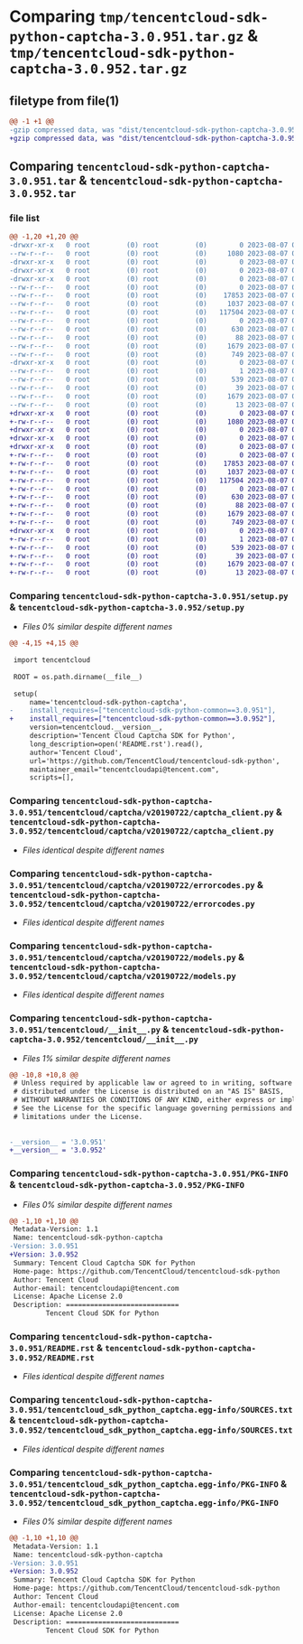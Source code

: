 # Comparing `tmp/tencentcloud-sdk-python-captcha-3.0.951.tar.gz` & `tmp/tencentcloud-sdk-python-captcha-3.0.952.tar.gz`

## filetype from file(1)

```diff
@@ -1 +1 @@
-gzip compressed data, was "dist/tencentcloud-sdk-python-captcha-3.0.951.tar", last modified: Mon Aug  7 00:20:58 2023, max compression
+gzip compressed data, was "dist/tencentcloud-sdk-python-captcha-3.0.952.tar", last modified: Mon Aug  7 08:47:40 2023, max compression
```

## Comparing `tencentcloud-sdk-python-captcha-3.0.951.tar` & `tencentcloud-sdk-python-captcha-3.0.952.tar`

### file list

```diff
@@ -1,20 +1,20 @@
-drwxr-xr-x   0 root         (0) root         (0)        0 2023-08-07 00:20:58.000000 tencentcloud-sdk-python-captcha-3.0.951/
--rw-r--r--   0 root         (0) root         (0)     1080 2023-08-07 00:20:58.000000 tencentcloud-sdk-python-captcha-3.0.951/setup.py
-drwxr-xr-x   0 root         (0) root         (0)        0 2023-08-07 00:20:58.000000 tencentcloud-sdk-python-captcha-3.0.951/tencentcloud/
-drwxr-xr-x   0 root         (0) root         (0)        0 2023-08-07 00:20:58.000000 tencentcloud-sdk-python-captcha-3.0.951/tencentcloud/captcha/
-drwxr-xr-x   0 root         (0) root         (0)        0 2023-08-07 00:20:58.000000 tencentcloud-sdk-python-captcha-3.0.951/tencentcloud/captcha/v20190722/
--rw-r--r--   0 root         (0) root         (0)        0 2023-08-07 00:20:58.000000 tencentcloud-sdk-python-captcha-3.0.951/tencentcloud/captcha/v20190722/__init__.py
--rw-r--r--   0 root         (0) root         (0)    17853 2023-08-07 00:20:58.000000 tencentcloud-sdk-python-captcha-3.0.951/tencentcloud/captcha/v20190722/captcha_client.py
--rw-r--r--   0 root         (0) root         (0)     1037 2023-08-07 00:20:58.000000 tencentcloud-sdk-python-captcha-3.0.951/tencentcloud/captcha/v20190722/errorcodes.py
--rw-r--r--   0 root         (0) root         (0)   117504 2023-08-07 00:20:58.000000 tencentcloud-sdk-python-captcha-3.0.951/tencentcloud/captcha/v20190722/models.py
--rw-r--r--   0 root         (0) root         (0)        0 2023-08-07 00:20:58.000000 tencentcloud-sdk-python-captcha-3.0.951/tencentcloud/captcha/__init__.py
--rw-r--r--   0 root         (0) root         (0)      630 2023-08-07 00:20:58.000000 tencentcloud-sdk-python-captcha-3.0.951/tencentcloud/__init__.py
--rw-r--r--   0 root         (0) root         (0)       88 2023-08-07 00:20:58.000000 tencentcloud-sdk-python-captcha-3.0.951/setup.cfg
--rw-r--r--   0 root         (0) root         (0)     1679 2023-08-07 00:20:58.000000 tencentcloud-sdk-python-captcha-3.0.951/PKG-INFO
--rw-r--r--   0 root         (0) root         (0)      749 2023-08-07 00:20:58.000000 tencentcloud-sdk-python-captcha-3.0.951/README.rst
-drwxr-xr-x   0 root         (0) root         (0)        0 2023-08-07 00:20:58.000000 tencentcloud-sdk-python-captcha-3.0.951/tencentcloud_sdk_python_captcha.egg-info/
--rw-r--r--   0 root         (0) root         (0)        1 2023-08-07 00:20:58.000000 tencentcloud-sdk-python-captcha-3.0.951/tencentcloud_sdk_python_captcha.egg-info/dependency_links.txt
--rw-r--r--   0 root         (0) root         (0)      539 2023-08-07 00:20:58.000000 tencentcloud-sdk-python-captcha-3.0.951/tencentcloud_sdk_python_captcha.egg-info/SOURCES.txt
--rw-r--r--   0 root         (0) root         (0)       39 2023-08-07 00:20:58.000000 tencentcloud-sdk-python-captcha-3.0.951/tencentcloud_sdk_python_captcha.egg-info/requires.txt
--rw-r--r--   0 root         (0) root         (0)     1679 2023-08-07 00:20:58.000000 tencentcloud-sdk-python-captcha-3.0.951/tencentcloud_sdk_python_captcha.egg-info/PKG-INFO
--rw-r--r--   0 root         (0) root         (0)       13 2023-08-07 00:20:58.000000 tencentcloud-sdk-python-captcha-3.0.951/tencentcloud_sdk_python_captcha.egg-info/top_level.txt
+drwxr-xr-x   0 root         (0) root         (0)        0 2023-08-07 08:47:40.000000 tencentcloud-sdk-python-captcha-3.0.952/
+-rw-r--r--   0 root         (0) root         (0)     1080 2023-08-07 08:47:40.000000 tencentcloud-sdk-python-captcha-3.0.952/setup.py
+drwxr-xr-x   0 root         (0) root         (0)        0 2023-08-07 08:47:40.000000 tencentcloud-sdk-python-captcha-3.0.952/tencentcloud/
+drwxr-xr-x   0 root         (0) root         (0)        0 2023-08-07 08:47:40.000000 tencentcloud-sdk-python-captcha-3.0.952/tencentcloud/captcha/
+drwxr-xr-x   0 root         (0) root         (0)        0 2023-08-07 08:47:40.000000 tencentcloud-sdk-python-captcha-3.0.952/tencentcloud/captcha/v20190722/
+-rw-r--r--   0 root         (0) root         (0)        0 2023-08-07 08:47:40.000000 tencentcloud-sdk-python-captcha-3.0.952/tencentcloud/captcha/v20190722/__init__.py
+-rw-r--r--   0 root         (0) root         (0)    17853 2023-08-07 08:47:40.000000 tencentcloud-sdk-python-captcha-3.0.952/tencentcloud/captcha/v20190722/captcha_client.py
+-rw-r--r--   0 root         (0) root         (0)     1037 2023-08-07 08:47:40.000000 tencentcloud-sdk-python-captcha-3.0.952/tencentcloud/captcha/v20190722/errorcodes.py
+-rw-r--r--   0 root         (0) root         (0)   117504 2023-08-07 08:47:40.000000 tencentcloud-sdk-python-captcha-3.0.952/tencentcloud/captcha/v20190722/models.py
+-rw-r--r--   0 root         (0) root         (0)        0 2023-08-07 08:47:40.000000 tencentcloud-sdk-python-captcha-3.0.952/tencentcloud/captcha/__init__.py
+-rw-r--r--   0 root         (0) root         (0)      630 2023-08-07 08:47:40.000000 tencentcloud-sdk-python-captcha-3.0.952/tencentcloud/__init__.py
+-rw-r--r--   0 root         (0) root         (0)       88 2023-08-07 08:47:40.000000 tencentcloud-sdk-python-captcha-3.0.952/setup.cfg
+-rw-r--r--   0 root         (0) root         (0)     1679 2023-08-07 08:47:40.000000 tencentcloud-sdk-python-captcha-3.0.952/PKG-INFO
+-rw-r--r--   0 root         (0) root         (0)      749 2023-08-07 08:47:40.000000 tencentcloud-sdk-python-captcha-3.0.952/README.rst
+drwxr-xr-x   0 root         (0) root         (0)        0 2023-08-07 08:47:40.000000 tencentcloud-sdk-python-captcha-3.0.952/tencentcloud_sdk_python_captcha.egg-info/
+-rw-r--r--   0 root         (0) root         (0)        1 2023-08-07 08:47:40.000000 tencentcloud-sdk-python-captcha-3.0.952/tencentcloud_sdk_python_captcha.egg-info/dependency_links.txt
+-rw-r--r--   0 root         (0) root         (0)      539 2023-08-07 08:47:40.000000 tencentcloud-sdk-python-captcha-3.0.952/tencentcloud_sdk_python_captcha.egg-info/SOURCES.txt
+-rw-r--r--   0 root         (0) root         (0)       39 2023-08-07 08:47:40.000000 tencentcloud-sdk-python-captcha-3.0.952/tencentcloud_sdk_python_captcha.egg-info/requires.txt
+-rw-r--r--   0 root         (0) root         (0)     1679 2023-08-07 08:47:40.000000 tencentcloud-sdk-python-captcha-3.0.952/tencentcloud_sdk_python_captcha.egg-info/PKG-INFO
+-rw-r--r--   0 root         (0) root         (0)       13 2023-08-07 08:47:40.000000 tencentcloud-sdk-python-captcha-3.0.952/tencentcloud_sdk_python_captcha.egg-info/top_level.txt
```

### Comparing `tencentcloud-sdk-python-captcha-3.0.951/setup.py` & `tencentcloud-sdk-python-captcha-3.0.952/setup.py`

 * *Files 0% similar despite different names*

```diff
@@ -4,15 +4,15 @@
 
 import tencentcloud
 
 ROOT = os.path.dirname(__file__)
 
 setup(
     name='tencentcloud-sdk-python-captcha',
-    install_requires=["tencentcloud-sdk-python-common==3.0.951"],
+    install_requires=["tencentcloud-sdk-python-common==3.0.952"],
     version=tencentcloud.__version__,
     description='Tencent Cloud Captcha SDK for Python',
     long_description=open('README.rst').read(),
     author='Tencent Cloud',
     url='https://github.com/TencentCloud/tencentcloud-sdk-python',
     maintainer_email="tencentcloudapi@tencent.com",
     scripts=[],
```

### Comparing `tencentcloud-sdk-python-captcha-3.0.951/tencentcloud/captcha/v20190722/captcha_client.py` & `tencentcloud-sdk-python-captcha-3.0.952/tencentcloud/captcha/v20190722/captcha_client.py`

 * *Files identical despite different names*

### Comparing `tencentcloud-sdk-python-captcha-3.0.951/tencentcloud/captcha/v20190722/errorcodes.py` & `tencentcloud-sdk-python-captcha-3.0.952/tencentcloud/captcha/v20190722/errorcodes.py`

 * *Files identical despite different names*

### Comparing `tencentcloud-sdk-python-captcha-3.0.951/tencentcloud/captcha/v20190722/models.py` & `tencentcloud-sdk-python-captcha-3.0.952/tencentcloud/captcha/v20190722/models.py`

 * *Files identical despite different names*

### Comparing `tencentcloud-sdk-python-captcha-3.0.951/tencentcloud/__init__.py` & `tencentcloud-sdk-python-captcha-3.0.952/tencentcloud/__init__.py`

 * *Files 1% similar despite different names*

```diff
@@ -10,8 +10,8 @@
 # Unless required by applicable law or agreed to in writing, software
 # distributed under the License is distributed on an "AS IS" BASIS,
 # WITHOUT WARRANTIES OR CONDITIONS OF ANY KIND, either express or implied.
 # See the License for the specific language governing permissions and
 # limitations under the License.
 
 
-__version__ = '3.0.951'
+__version__ = '3.0.952'
```

### Comparing `tencentcloud-sdk-python-captcha-3.0.951/PKG-INFO` & `tencentcloud-sdk-python-captcha-3.0.952/PKG-INFO`

 * *Files 0% similar despite different names*

```diff
@@ -1,10 +1,10 @@
 Metadata-Version: 1.1
 Name: tencentcloud-sdk-python-captcha
-Version: 3.0.951
+Version: 3.0.952
 Summary: Tencent Cloud Captcha SDK for Python
 Home-page: https://github.com/TencentCloud/tencentcloud-sdk-python
 Author: Tencent Cloud
 Author-email: tencentcloudapi@tencent.com
 License: Apache License 2.0
 Description: ============================
         Tencent Cloud SDK for Python
```

### Comparing `tencentcloud-sdk-python-captcha-3.0.951/README.rst` & `tencentcloud-sdk-python-captcha-3.0.952/README.rst`

 * *Files identical despite different names*

### Comparing `tencentcloud-sdk-python-captcha-3.0.951/tencentcloud_sdk_python_captcha.egg-info/SOURCES.txt` & `tencentcloud-sdk-python-captcha-3.0.952/tencentcloud_sdk_python_captcha.egg-info/SOURCES.txt`

 * *Files identical despite different names*

### Comparing `tencentcloud-sdk-python-captcha-3.0.951/tencentcloud_sdk_python_captcha.egg-info/PKG-INFO` & `tencentcloud-sdk-python-captcha-3.0.952/tencentcloud_sdk_python_captcha.egg-info/PKG-INFO`

 * *Files 0% similar despite different names*

```diff
@@ -1,10 +1,10 @@
 Metadata-Version: 1.1
 Name: tencentcloud-sdk-python-captcha
-Version: 3.0.951
+Version: 3.0.952
 Summary: Tencent Cloud Captcha SDK for Python
 Home-page: https://github.com/TencentCloud/tencentcloud-sdk-python
 Author: Tencent Cloud
 Author-email: tencentcloudapi@tencent.com
 License: Apache License 2.0
 Description: ============================
         Tencent Cloud SDK for Python
```

